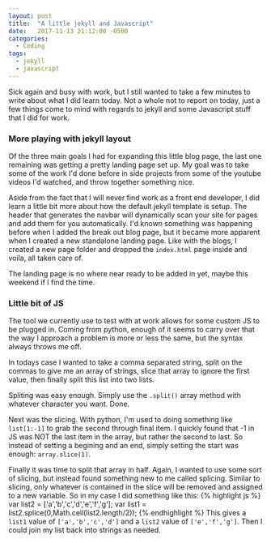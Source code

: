 ```yaml
---
layout: post
title:  "A little jekyll and Javascript"
date:   2017-11-13 21:12:00 -0500
categories:
  - Coding
tags:
  - jekyll
  - javascript
---
```

Sick again and busy with work, but I still wanted to take a few minutes to write about what I did learn today. Not a whole not to report on today, just a few things come to mind with regards to jekyll and some Javascript stuff that I did for work.

### More playing with jekyll layout
Of the three main goals I had for expanding this little blog page, the last one remaining was getting a pretty landing page set up. My goal was to take some of the work I'd done before in side projects from some of the youtube videos I'd watched, and throw together something nice.

Aside from the fact that I will never find work as a front end developer, I did learn a little bit more about how the default jekyll template is setup. The header that generates the navbar will dynamically scan your site for pages and add them for you automatically. I'd known something was happening before when I added the break out blog page, but it became more apparent when I created a new standalone landing page. Like with the blogs, I created a new page folder and dropped the `index.html` page inside and voila, all taken care of.

The landing page is no where near ready to be added in yet, maybe this weekend if I find the time.

### Little bit of JS
The tool we currently use to test with at work allows for some custom JS to be plugged in. Coming from python, enough of it seems to carry over that the way I approach a problem is more or less the same, but the syntax always throws me off.

In todays case I wanted to take a comma separated string, split on the commas to give me an array of strings, slice that array to ignore the first value, then finally split this list into two lists.

Spliting was easy enough. Simply use the `.split()` array method with whatever character you want. Done.

Next was the slicing. With python, I'm used to doing something like `list[1:-1]` to grab the second through final item. I quickly found that -1 in JS was NOT the last item in the array, but rather the second to last. So instead of setting a begining and an end, simply setting the start was enough: `array.slice(1)`.

Finally it was time to split that array in half. Again, I wanted to use some sort of slicing, but instead found something new to me called splicing. Similar to slicing, only whatever is contained in the slice will be removed and assigned to a new variable. So in my case I did something like this:
{% highlight js %}
var list2 = ['a','b','c','d','e','f','g'];
var list1 = list2.splice(0,Math.ceil(list2.length/2));
{% endhighlight %}
This gives a `list1` value of `['a','b','c','d']` and a `list2` value of `['e','f','g']`. Then I could join my list back into strings as needed.